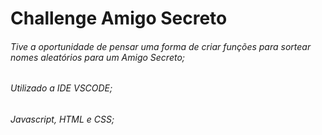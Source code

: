# Challenge Amigo Secreto

###### Tive a oportunidade de pensar uma forma de criar funções para sortear nomes aleatórios para um Amigo Secreto;
###### Utilizado a IDE VSCODE;
###### Javascript, HTML e CSS;

